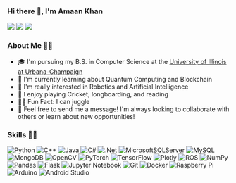 ### Hi there 👋, I'm Amaan Khan

[![](https://img.shields.io/badge/linkedin-%230077B5.svg?&style=for-the-badge&logo=linkedin&logoColor=white)](https://www.linkedin.com/in/amaankhan02/)
[![](https://img.shields.io/badge/Gmail-D14836?style=for-the-badge&logo=gmail&logoColor=white)](mailto:amaanmkhan2@gmail.com)
[![](https://img.shields.io/badge/Microsoft_Outlook-0078D4?style=for-the-badge&logo=microsoft-outlook&logoColor=white)](mailto:amaanmk2@illinois.edu)

### About Me 👨🏾
- 🎓 I'm pursuing my B.S. in Computer Science at the [University of Illinois at Urbana-Champaign](https://illinois.edu/)
- 🌱 I'm currently learning about Quantum Computing and Blockchain
- 🤖 I'm really interested in Robotics and Artificial Intelligence 
- 🏏 I enjoy playing Cricket, longboarding, and reading
- 🤹🏽 Fun Fact: I can juggle
- 📧 Feel free to send me a message! I'm always looking to collaborate with others or learn about new opportunities!

### Skills 👨‍💻
![Python](https://img.shields.io/badge/python-3670A0?style=for-the-badge&logo=python&logoColor=ffdd54)
![C++](https://img.shields.io/badge/c++-%2300599C.svg?style=for-the-badge&logo=c%2B%2B&logoColor=white)
![Java](https://img.shields.io/badge/java-%23ED8B00.svg?style=for-the-badge&logo=java&logoColor=white)
![C#](https://img.shields.io/badge/c%23-%23239120.svg?style=for-the-badge&logo=c-sharp&logoColor=white)
![.Net](https://img.shields.io/badge/.NET-5C2D91?style=for-the-badge&logo=.net&logoColor=white)
![MicrosoftSQLServer](https://img.shields.io/badge/Microsoft%20SQL%20Sever-CC2927?style=for-the-badge&logo=microsoft%20sql%20server&logoColor=white)
![MySQL](https://img.shields.io/badge/mysql-%2300f.svg?style=for-the-badge&logo=mysql&logoColor=white)
![MongoDB](https://img.shields.io/badge/MongoDB-%234ea94b.svg?style=for-the-badge&logo=mongodb&logoColor=white)
![OpenCV](https://img.shields.io/badge/opencv-%23white.svg?style=for-the-badge&logo=opencv&logoColor=white)
![PyTorch](https://img.shields.io/badge/PyTorch-%23EE4C2C.svg?style=for-the-badge&logo=PyTorch&logoColor=white)
![TensorFlow](https://img.shields.io/badge/TensorFlow-%23FF6F00.svg?style=for-the-badge&logo=TensorFlow&logoColor=white)
![Plotly](https://img.shields.io/badge/Plotly-%233F4F75.svg?style=for-the-badge&logo=plotly&logoColor=white)
![ROS](https://img.shields.io/badge/ros-%230A0FF9.svg?style=for-the-badge&logo=ros&logoColor=white)
![NumPy](https://img.shields.io/badge/numpy-%23013243.svg?style=for-the-badge&logo=numpy&logoColor=white)
![Pandas](https://img.shields.io/badge/pandas-%23150458.svg?style=for-the-badge&logo=pandas&logoColor=white)
![Flask](https://img.shields.io/badge/flask-%23000.svg?style=for-the-badge&logo=flask&logoColor=white)
![Jupyter Notebook](https://img.shields.io/badge/jupyter-%23FA0F00.svg?style=for-the-badge&logo=jupyter&logoColor=white)
![Git](https://img.shields.io/badge/git-%23F05033.svg?style=for-the-badge&logo=git&logoColor=white)
![Docker](https://img.shields.io/badge/docker-%230db7ed.svg?style=for-the-badge&logo=docker&logoColor=white)
![Raspberry Pi](https://img.shields.io/badge/-RaspberryPi-C51A4A?style=for-the-badge&logo=Raspberry-Pi)
![Arduino](https://img.shields.io/badge/-Arduino-00979D?style=for-the-badge&logo=Arduino&logoColor=white)
![Android Studio](https://img.shields.io/badge/Android%20Studio-3DDC84.svg?style=for-the-badge&logo=android-studio&logoColor=white)



<!-- <p align="left"> <img src="https://komarev.com/ghpvc/?username=amaankhan02&label=Profile%20views&color=0e75b6&style=flat" alt="amaankhan02" /> </p> -->
<!--
### Leetcode Stats
![LeetCode Stats](https://leetcode.card.workers.dev/amaankhan02?theme=nord&font=baloo&extension=null)
![LeetCode Stats](https://leetcode.card.workers.dev/amaankhan02?theme=auto&font=baloo&extension=null)
^^ These came from https://leetcode.card.workers.dev/. You just generate and then click Markdown and paste that link in there
-->
<!-- https://github.com/Ileriayo/markdown-badges -->
